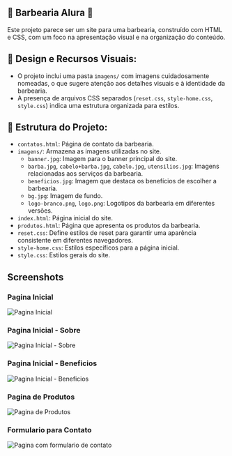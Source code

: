 ## 💈 Barbearia Alura 💈

Este projeto parece ser um site para uma barbearia, construído com HTML e CSS, com um foco na apresentação visual e na organização do conteúdo.

## 🎨 Design e Recursos Visuais:

- O projeto inclui uma pasta `imagens/` com imagens cuidadosamente nomeadas, o que sugere atenção aos detalhes visuais e à identidade da barbearia.
- A presença de arquivos CSS separados (`reset.css`, `style-home.css`, `style.css`) indica uma estrutura organizada para estilos.

## 📂 Estrutura do Projeto:

- `contatos.html`: Página de contato da barbearia.
- `imagens/`: Armazena as imagens utilizadas no site.
    - `banner.jpg`: Imagem para o banner principal do site.
    - `barba.jpg`, `cabelo+barba.jpg`, `cabelo.jpg`, `utensilios.jpg`: Imagens relacionadas aos serviços da barbearia.
    - `beneficios.jpg`: Imagem que destaca os benefícios de escolher a barbearia.
    - `bg.jpg`: Imagem de fundo.
    - `logo-branco.png`, `logo.png`: Logotipos da barbearia em diferentes versões.
- `index.html`: Página inicial do site.
- `produtos.html`: Página que apresenta os produtos da barbearia.
- `reset.css`: Define estilos de reset para garantir uma aparência consistente em diferentes navegadores.
- `style-home.css`: Estilos específicos para a página inicial.
- `style.css`: Estilos gerais do site.

## Screenshots

### Pagina Inicial
<img src="https://imgur.com/cxEdDV1.png" alt="Pagina Inicial">

### Pagina Inicial - Sobre
<img src="https://imgur.com/rqHkOv7.png" alt="Pagina Inicial - Sobre">

### Pagina Inicial - Beneficios
<img src="https://imgur.com/NZqhu29.png" alt="Pagina Inicial - Beneficios">

### Pagina de Produtos
<img src="https://imgur.com/prbilSX.png" alt="Pagina de Produtos">

### Formulario para Contato
<img src="https://imgur.com/w7u8raV.png" alt="Pagina com formulario de contato">
